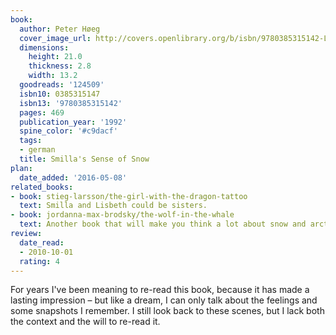 ```yaml
---
book:
  author: Peter Høeg
  cover_image_url: http://covers.openlibrary.org/b/isbn/9780385315142-L.jpg
  dimensions:
    height: 21.0
    thickness: 2.8
    width: 13.2
  goodreads: '124509'
  isbn10: 0385315147
  isbn13: '9780385315142'
  pages: 469
  publication_year: '1992'
  spine_color: '#c9dacf'
  tags:
  - german
  title: Smilla's Sense of Snow
plan:
  date_added: '2016-05-08'
related_books:
- book: stieg-larsson/the-girl-with-the-dragon-tattoo
  text: Smilla and Lisbeth could be sisters.
- book: jordanna-max-brodsky/the-wolf-in-the-whale
  text: Another book that will make you think a lot about snow and arctic survival.
review:
  date_read:
  - 2010-10-01
  rating: 4
---
```


For years I've been meaning to re-read this book, because it has made a lasting impression – but like a dream, I can
only talk about the feelings and some snapshots I remember. I still look back to these scenes, but I lack both the
context and the will to re-read it.
